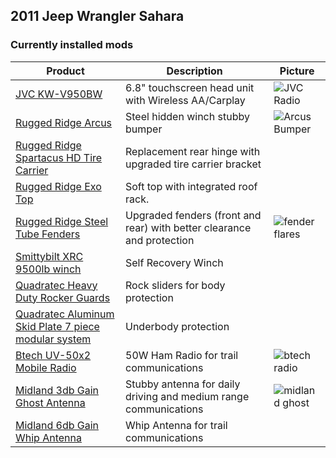 ## 2011 Jeep Wrangler Sahara

### Currently installed mods

| Product                                                                                                                                                                       | Description                                                            | Picture                                                                                                   |
| ---                                                                                                                                                                           | ---                                                                    | ---                                                                                                       |
| [JVC KW-V950BW](https://www.us.jvc.com/car/multimedia/kw_v950bw/)                                                                                                             | 6.8" touchscreen head unit with Wireless AA/Carplay                    | ![JVC Radio](https://raw.githubusercontent.com/fredsmith/fredsmith/main/images/JVC_Radio_thumb.jpg)       |
| [Rugged Ridge Arcus](https://ruggedridge.com/p/rugged-ridge-arcus-front-bumper/)                                                                                              | Steel hidden winch stubby bumper                                       | ![Arcus Bumper](https://raw.githubusercontent.com/fredsmith/fredsmith/main/images/arcus_bumper_thumb.jpg) |
| [Rugged Ridge Spartacus HD Tire Carrier](https://ruggedridge.com/p/rugged-ridge-spartacus-hd-tire-carrier/rgr-11546-55/)                                                      | Replacement rear hinge with upgraded tire carrier bracket              |                                                                                                           |
| [Rugged Ridge Exo Top](https://ruggedridge.com/p/rugged-ridge-exo-top/rgr-13516-02/)                                                                                          | Soft top with integrated roof rack.                                    |                                                                                                           |
| [Rugged Ridge Steel Tube Fenders](https://ruggedridge.com/p/rugged-ridge-steel-tube-fenders/v/jeep/wrangler/2011/)                                                            | Upgraded fenders (front and rear) with better clearance and protection | ![fender flares](https://raw.githubusercontent.com/fredsmith/fredsmith/main/images/fender_flares_thumb.jpg)                                                                                                             |
| [Smittybilt XRC 9500lb winch](https://winch.smittybilt.com)                                                                                                                   | Self Recovery Winch                                                    |                                                                                                           |
| [Quadratec Heavy Duty Rocker Guards](https://www.quadratec.com/p/quadratec/heavy-duty-rocker-guards-wrangler-jk-unlimited)                                                    | Rock sliders for body protection                                       |                                                                                                           |
| [Quadratec Aluminum Skid Plate 7 piece modular system](https://www.quadratec.com/p/quadratec/aluminum-modular-skid-plate-system-bumper-and-muffler-skids-07-17-jeep-wrangler) | Underbody protection                                                   |                                                                                                           |
| [Btech UV-50x2 Mobile Radio](https://baofengtech.com/product/uv-50x2/)                                                                                                        | 50W Ham Radio for trail communications                                 | ![btech radio](https://raw.githubusercontent.com/fredsmith/fredsmith/main/images/btech_radio_thumb.jpg)                                                                                                             |
| [Midland 3db Gain Ghost Antenna](https://midlandusa.com/products/micromobile-mxta25-3db-gain-ghost-antenna)                                                                   | Stubby antenna for daily driving and medium range communications       | ![midland ghost](https://raw.githubusercontent.com/fredsmith/fredsmith/main/images/midland_ghost_thumb.jpg)                                                                                                             |
| [Midland 6db Gain Whip Antenna](https://midlandusa.com/products/micromobile-mxta26-6db-gain-whip-antenna)                                                                     | Whip Antenna for trail communications                                  |                                                                                                           |



